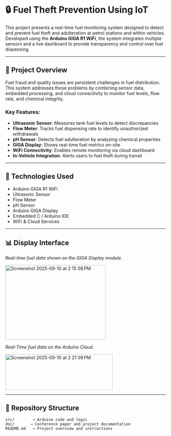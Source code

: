 # 🔒 Fuel Theft Prevention Using IoT

This project presents a real-time fuel monitoring system designed to detect and prevent fuel theft and adulteration at petrol stations and within vehicles. Developed using the **Arduino GIGA R1 WiFi**, the system integrates multiple sensors and a live dashboard to provide transparency and control over fuel dispensing.

---

## 📌 Project Overview

Fuel fraud and quality issues are persistent challenges in fuel distribution. This system addresses those problems by combining sensor data, embedded processing, and cloud connectivity to monitor fuel levels, flow rate, and chemical integrity.

### Key Features:
- **Ultrasonic Sensor**: Measures tank fuel levels to detect discrepancies  
- **Flow Meter**: Tracks fuel dispensing rate to identify unauthorized withdrawals  
- **pH Sensor**: Detects fuel adulteration by analyzing chemical properties  
- **GIGA Display**: Shows real-time fuel metrics on-site  
- **WiFi Connectivity**: Enables remote monitoring via cloud dashboard  
- **In-Vehicle Integration**: Alerts users to fuel theft during transit

---

## 🧰 Technologies Used

- Arduino GIGA R1 WiFi  
- Ultrasonic Sensor  
- Flow Meter  
- pH Sensor  
- Arduino GIGA Display  
- Embedded C / Arduino IDE  
- WiFi & Cloud Services

---


## 📊 Display Interface

*Real-time fuel data shown on the GIGA Display module.*


<img width="315" height="234" alt="Screenshot 2025-09-10 at 2 15 08 PM" src="https://github.com/user-attachments/assets/2477a61c-dfb7-492c-8897-f82beb049901" />



*Real-Time fuel data on the Arduino Cloud.*


<img width="337" height="112" alt="Screenshot 2025-09-10 at 2 21 09 PM" src="https://github.com/user-attachments/assets/99a10e5d-0a33-48ea-b756-2ea54bf2877a" />

---

## 📁 Repository Structure

```plaintext
src/        → Arduino code and logic  
doc/       → Conference paper and project documentation  
README.md   → Project overview and instructions
